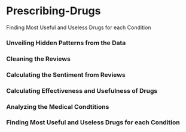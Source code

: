 # Prescribing-Drugs
Finding Most Useful and Useless Drugs for each Condition
### Unveiling Hidden Patterns from the Data
### Cleaning the Reviews
### Calculating the Sentiment from Reviews
### Calculating Effectiveness and Usefulness of Drugs
### Analyzing the Medical Condtitions
### Finding Most Useful and Useless Drugs for each Condition

